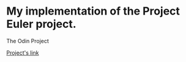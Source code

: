 # My implementation of the Project Euler project.

The Odin Project

[Project's link](http://www.theodinproject.com/web-development-101/javascript-basics)